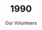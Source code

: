 ---
published: false
layout: "post"
title: "1990"
timeline: "false"
teaserText: "Penatibus nec lorem montes adipiscing porttitor augue quis pulvinar velit et? Penatibus nec lorem montes adipiscing porttitor augue quis pulvinar velit et?"
subtitle: "Our Volunteers"
video: "http://player.vimeo.com/video/68990867"
teaserImg: "1990-teaser.jpg"
featureImg: "1990-feature.jpg"

statistics:
- stat: "982"
  desc: "HIV/AIDS Deaths in Canada."
  link: "http://www.phac-aspc.gc.ca/aids-sida/publication/survreport/2009/dec/9-eng.php"
  type: "webpage"

- stat: "8"
  desc: "million HIV cases globally."
  link: "http://www.worldaidscampaign.org/world-aids-day/history-of-world-aids-day/"
  type: "webpage"

- stat: "5,500,500"
  desc: "estimated HIV cases in Africa and more than 650,000 estimated AIDS cases."
  link: "http://www.avert.org/africa-aids-timeline.htm"
  type: "webpage"

global:
- item: "Ryan White dies and President Bush signs Ryan White Act."
  link: "http://www.youtube.com/watch?v=TNWCo-pIyPE"
  type: "video"

- item: "6th IAS Conference in San Francisco. Protestors boycott the US immigration policy."
  link: "http://www.youtube.com/watch?v=jShPJFc2CP0"
  type: "video"

- item: "First National Conference on Women and AIDS, Boston."
  link: "http://www.worldaidscampaign.org/world-aids-day/history-of-world-aids-day/"
  type: "website"

- item: "Act Up demands clinical trials incorporate women and people of color."
  link: "http://aids.gov/hiv-aids-basics/hiv-aids-101/aids-timeline/"
  type: "website"

- item: "The AIDS ward at Cook County Hospital in Chicago, refuses to treat women."
  link: "http://www.thebody.com/content/art390.html#1990"
  type: "website"

national:
- item: "National AIDS Strategy announced (Canada)."
  link: "http://www.actoronto.org/home.nsf/pages/acttimeline"
  type: "website"

- item: "Canadian HIV Trials Network started."
  link: "http://www.projectremember.ca/TimeLine.aspx"
  type: "website"

- item: "CAHR founded; sponsored by St. Paul's and UBC."
  link: "http://www.projectremember.ca/TimeLine.aspx"
  type: "website"

- item: "CATIE, Canada’s source for HIV and Hepatitis Information, is formed."
  link: "http://www.catie.ca/en/about/work#mission"
  type: "website"

year:
- item: "Nelson Mandela is released from Prison after 27 years behind bars."
  link: "http://www.youtube.com/watch?v=5s8xkjG8bx4"
  type: "video"

- item: "The World Health Organization removes homosexuality from its list of Mental Illnesses."
  link: "http://www.opseu.org/committees/rainbow/may-17-2013.htm"
  type: "website"

- item: "Berners-Lee who in 1990 developed a system of online links called Hypertext Transfer Protocol (or HTTP)"
  link: "http://www.cbc.ca/archives/categories/science-technology/computers/inventing-the-internet-age/the-men-who-invented-the-web.html"
  type: "webpage"

local:
- item: "Dr. Peter Jepson-Young starts a two year video diary series to educate Canadian about living with HIV."
  link: "http://www.cbc.ca/bc/features/drpeter/"
  type: "webpage"

- item: "Gay Games Held in Vancouver."
  link: "http://en.wikipedia.org/wiki/Gay_Games"
  type: "webpage"

- item: "New Vancouver Program For Gay Men 'AIDS Vancouver has alunched a new program of education and information for gay men.' Guide Magazine, Seattle Dec. 90 pg.11"
---